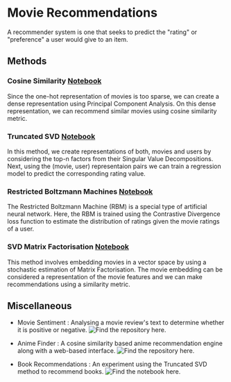 # Movie Recommendations
A recommender system is one that seeks to predict the "rating" or "preference" a user would give to an item. 

## Methods

### Cosine Similarity [Notebook](./notebooks/Recommending%20movies%20using%20Cosine%20similarity.ipynb)

Since the one-hot representation of movies is too sparse, we can create a dense representation using Principal Component Analysis. On this dense representation, we can recommend similar movies using cosine similarity metric.

### Truncated SVD [Notebook](./notebooks/Recommending%20movies%20using%20Truncated%20SVD.ipynb)

In this method, we create representations of both, movies and users by considering the top-n factors from their Singular Value Decompositions. Next, using the (movie, user) representaion pairs we can train a regression model to predict the corresponding rating value.

### Restricted Boltzmann Machines [Notebook](./notebooks/Recommending%20movies%20using%20Restricted%20Boltzmann%20Machines.ipynb)

The Restricted Boltzmann Machine (RBM) is a special type of artificial neural network. Here, the RBM is trained using the  Contrastive Divergence loss function to estimate the distribution of ratings given the movie ratings of a user.

### SVD Matrix Factorisation [Notebook](./notebooks/Recommending%20movies%20using%20SVD%20Matrix%20Factorisation.ipynb)

This method involves embedding movies in a vector space by using a stochastic estimation of Matrix Factorisation. The movie embedding can be considered a representation of the movie features and we can make recommendations using a similarity metric.

## Miscellaneous

- Movie Sentiment : Analysing a movie review's text to determine whether it is positive or negative. ![Find the repository here](https://github.com/saurabhmathur96/movie-sentiment).

- Anime Finder : A cosine similarity based anime recommendation engine along with a web-based interface. ![Find the repository here](https://github.com/saurabhmathur96/Anime-Finder).

- Book Recommendations : An experiment using the Truncated SVD method to recommend books. ![Find the notebook  here](http://nbviewer.jupyter.org/github/saurabhmathur96/jupyter-notebooks/blob/master/Book%20Recommendation.ipynb).
